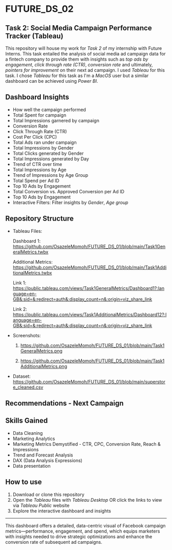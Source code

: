 # FUTURE_DS_02
## Task 2: Social Media Campaign Performance Tracker (Tableau)

This repository will house my work for *Task 2* of my internship with Future Interns.
This task entailed the analysis of social media ad campaign data for a fintech company to provide them with insights such as *top ads by engagement*, *click through rate (CTR)*, *conversion rate* and ultimately, *pointers for improvement* on their next ad campaign. I used *Tableau* for this task. I chose *Tableau* for this task as I'm a *MacOS* user but a similar dashboard can be achieved using *Power BI*.

## Dashboard Insights
- How well the campaign performed
- Total Spent for campaign
- Total Impressions garnered by campaign
- Conversion Rate
- Click Through Rate (CTR)
- Cost Per Click (CPC)
- Total Ads ran under campaign
- Total Impressions by Gender
- Total Clicks generated by Gender
- Total Impressions generated by Day
- Trend of CTR over time
- Total Impressions by Age
- Trend of Impressions by Age Group
- Total Spend per Ad ID
- Top 10 Ads by Engagement
- Total Conversion vs. Approved Conversion per Ad ID
- Top 10 Ads by Engagement
- Interactive Filters: Filter insights by *Gender*, *Age group*

## Repository Structure
- Tableau Files:
  
  Dashboard 1: https://github.com/OsazeleMomoh/FUTURE_DS_01/blob/main/Task1GeneralMetrics.twbx
  
  Additional Metrics: https://github.com/OsazeleMomoh/FUTURE_DS_01/blob/main/Task1AdditionalMetrics.twbx
  
  Link 1: https://public.tableau.com/views/Task1GeneralMetrics/Dashboard1?:language=en-GB&:sid=&:redirect=auth&:display_count=n&:origin=viz_share_link
  
  Link 2: https://public.tableau.com/views/Task1AdditionalMetrics/Dashboard12?:language=en-GB&:sid=&:redirect=auth&:display_count=n&:origin=viz_share_link
 
- Screenshots:
  
  1. https://github.com/OsazeleMomoh/FUTURE_DS_01/blob/main/Task1GeneralMetrics.png
  
  2. https://github.com/OsazeleMomoh/FUTURE_DS_01/blob/main/Task1AdditionalMetrics.png

- Dataset: https://github.com/OsazeleMomoh/FUTURE_DS_01/blob/main/superstore_cleaned.csv

## Recommendations - Next Campaign


## Skills Gained
- Data Cleaning
- Marketing Analytics
- Marketing Metrics Demystified - CTR, CPC, Conversion Rate, Reach & Impressions
- Trend and Forecast Analysis
- DAX (Data Analysis Expressions)
- Data presentation

## How to use
1. Download or clone this repository
2. Open the *Tableau* files with *Tableau Desktop* OR click the links to view via *Tableau Public* website
3. Explore the interactive dashboard and insights

---

This dashboard offers a detailed, data-centric visual of Facebook campaign metrics—performance, engagement, and spend, which equips marketers with insights needed to drive strategic optimizations and enhance the conversion rate of subsequent ad campaigns.

